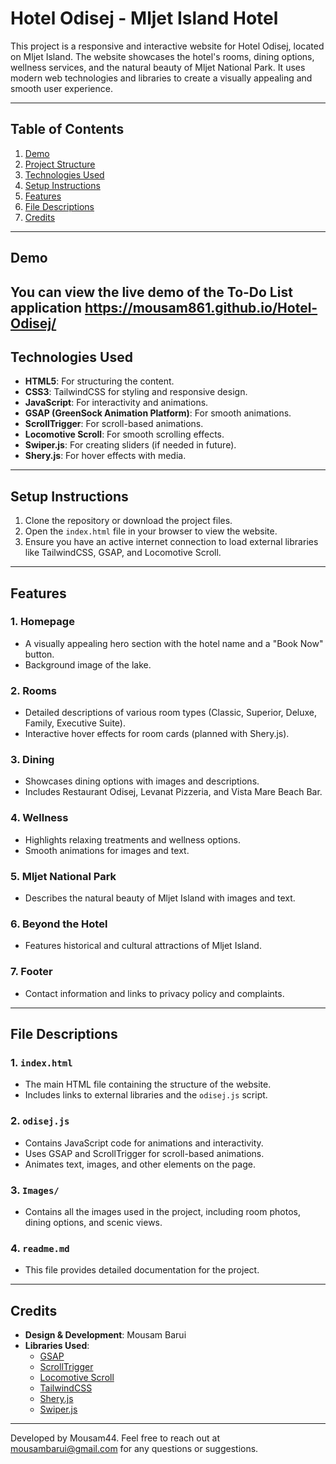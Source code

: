 # Hotel Odisej - Mljet Island Hotel

This project is a responsive and interactive website for Hotel Odisej, located on Mljet Island. The website showcases the hotel's rooms, dining options, wellness services, and the natural beauty of Mljet National Park. It uses modern web technologies and libraries to create a visually appealing and smooth user experience.

---

## Table of Contents

1. [Demo](#demo)
2. [Project Structure](#project-structure)
3. [Technologies Used](#technologies-used)
4. [Setup Instructions](#setup-instructions)
5. [Features](#features)
6. [File Descriptions](#file-descriptions)
7. [Credits](#credits)

---

## Demo
You can view the live demo of the To-Do List application https://mousam861.github.io/Hotel-Odisej/
---

## Technologies Used

- **HTML5**: For structuring the content.
- **CSS3**: TailwindCSS for styling and responsive design.
- **JavaScript**: For interactivity and animations.
- **GSAP (GreenSock Animation Platform)**: For smooth animations.
- **ScrollTrigger**: For scroll-based animations.
- **Locomotive Scroll**: For smooth scrolling effects.
- **Swiper.js**: For creating sliders (if needed in future).
- **Shery.js**: For hover effects with media.

---

## Setup Instructions

1. Clone the repository or download the project files.
2. Open the `index.html` file in your browser to view the website.
3. Ensure you have an active internet connection to load external libraries like TailwindCSS, GSAP, and Locomotive Scroll.

---

## Features

### 1. **Homepage**
   - A visually appealing hero section with the hotel name and a "Book Now" button.
   - Background image of the lake.

### 2. **Rooms**
   - Detailed descriptions of various room types (Classic, Superior, Deluxe, Family, Executive Suite).
   - Interactive hover effects for room cards (planned with Shery.js).

### 3. **Dining**
   - Showcases dining options with images and descriptions.
   - Includes Restaurant Odisej, Levanat Pizzeria, and Vista Mare Beach Bar.

### 4. **Wellness**
   - Highlights relaxing treatments and wellness options.
   - Smooth animations for images and text.

### 5. **Mljet National Park**
   - Describes the natural beauty of Mljet Island with images and text.

### 6. **Beyond the Hotel**
   - Features historical and cultural attractions of Mljet Island.

### 7. **Footer**
   - Contact information and links to privacy policy and complaints.

---

## File Descriptions

### 1. `index.html`
   - The main HTML file containing the structure of the website.
   - Includes links to external libraries and the `odisej.js` script.

### 2. `odisej.js`
   - Contains JavaScript code for animations and interactivity.
   - Uses GSAP and ScrollTrigger for scroll-based animations.
   - Animates text, images, and other elements on the page.

### 3. `Images/`
   - Contains all the images used in the project, including room photos, dining options, and scenic views.

### 4. `readme.md`
   - This file provides detailed documentation for the project.


---

## Credits

- **Design & Development**: Mousam Barui
- **Libraries Used**:
  - [GSAP](https://greensock.com/gsap/)
  - [ScrollTrigger](https://greensock.com/scrolltrigger/)
  - [Locomotive Scroll](https://locomotivemtl.github.io/locomotive-scroll/)
  - [TailwindCSS](https://tailwindcss.com/)
  - [Shery.js](https://unpkg.com/sheryjs/)
  - [Swiper.js](https://swiperjs.com/)

---

Developed by Mousam44. Feel free to reach out at mousambarui@gmail.com for any questions or suggestions.